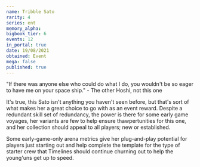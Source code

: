 ```yaml
---
name: Tribble Sato
rarity: 4
series: ent
memory_alpha:
bigbook_tier: 6
events: 12
in_portal: true
date: 19/08/2021
obtained: Event
mega: false
published: true
---
```


"If there was anyone else who could do what I do, you wouldn't be so eager to have me on your space ship." - The other Hoshi, not this one

It's true, this Sato isn't anything you haven't seen before, but that's sort of what makes her a great choice to go with as an event reward. Despite a redundant skill set of redundancy, the power is there for some early game voyages, her variants are few to help ensure thawpertunities for this one, and her collection should appeal to all players; new or established.

Some early-game-only arena metrics give her plug-and-play potential for players just starting out and help complete the template for the type of starter crew that Timelines should continue churning out to help the young'uns get up to speed.
